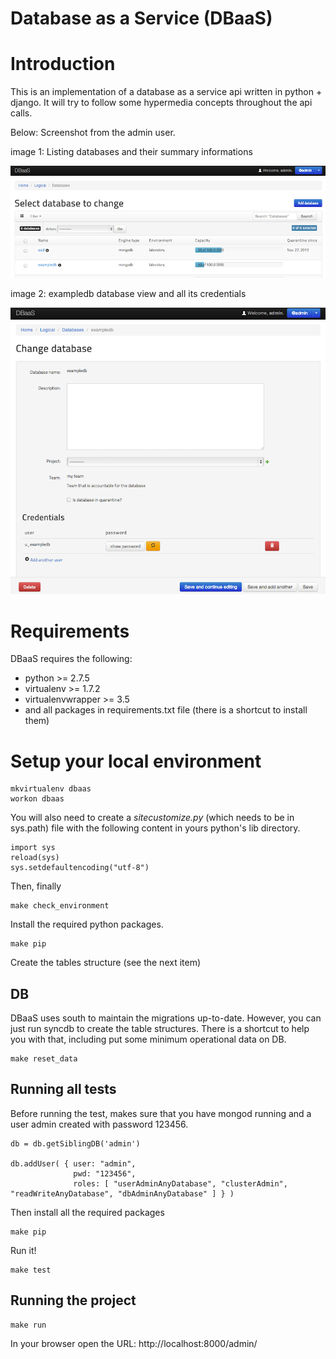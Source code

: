 Database as a Service (DBaaS)
===================================

Introduction
============

This is an implementation of a database as a service api written in python + django. It will try to follow some hypermedia concepts throughout the api calls.

Below: Screenshot from the admin user.

image 1: Listing databases and their summary informations

![Listing databases and their summary informations](img/manage_dbs.png "Listing databases and their summary informations")

image 2: exampledb database view and all its credentials

![alt text](img/manage_one_db.png "exampledb database view and all its credentials")


Requirements
============

DBaaS requires the following:

* python >= 2.7.5
* virtualenv >= 1.7.2
* virtualenvwrapper >= 3.5
* and all packages in requirements.txt file (there is a shortcut to install them)


Setup your local environment
============================

    mkvirtualenv dbaas
    workon dbaas
    
    
You will also need to create a  *sitecustomize.py*  (which needs to be in sys.path) file with the following content in 
yours python's lib directory.

    import sys
    reload(sys)
    sys.setdefaultencoding("utf-8")

Then, finally

    make check_environment
    
Install the required python packages.

    make pip
    
Create the tables structure (see the next item)

## DB

DBaaS uses south to maintain the migrations up-to-date. However, you can
just run syncdb to create the table structures. There is a shortcut to help you with that, including 
put some minimum operational data on DB.

    make reset_data

## Running all tests

Before running the test, makes sure that you have mongod running and a user admin created with password 123456.

    db = db.getSiblingDB('admin')

    db.addUser( { user: "admin",
                  pwd: "123456",
                  roles: [ "userAdminAnyDatabase", "clusterAdmin", "readWriteAnyDatabase", "dbAdminAnyDatabase" ] } )

Then install all the required packages

    make pip
    
Run it!

    make test

## Running the project

    make run

In your browser open the URL: http://localhost:8000/admin/

